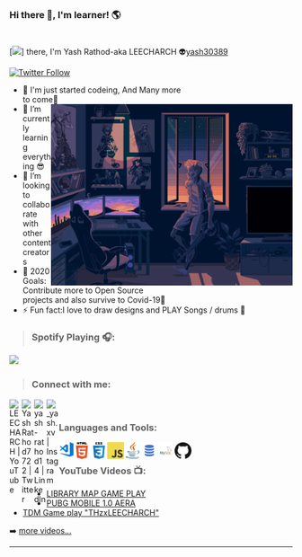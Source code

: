 ### Hi there 👋,  I'm learner! 🌎
#

[<img src="https://media.giphy.com/media/YPb7aAVlSPo7BsdcPL/giphy.gif" width="70px">] there, I'm Yash Rathod-aka LEECHARCH 👽[yash30389](https://yash30389.github.io/Yash-Rathod/)
 
[![Twitter Follow](https://img.shields.io/twitter/follow/YashRathod7722?color=1DA1F2&logo=twitter&style=for-the-badge)](https://twitter.com/intent/follow?original_referer=https%3A%2F%2Fgithub.com%2FYashRathod7722&screen_name=YashRathod7722)

<!-- UL -->
* 🧐 I'm just started codeing, And Many more <br/>to come🤗 <img align="right" alt="GIF" src="code1.gif" width="430" hight="520"/>
* 🌱 I’m currently learning everything 😎 <br/>
* 👯 I’m looking to collaborate with other <br/> content creators
* 🥅 2020 Goals:Contribute more to Open Source <br/> projects and also survive to Covid-19🤪 <br/>
* ⚡ Fun fact:I love to draw designs and PLAY Songs / drums 🤟 <br/>

<!-- Blockquote -->
>### Spotify Playing 🎧:
[<img src="gam.gif" target="yash30389.github.io/musicplayer" width="180px">](https://yash30389.github.io/musicplayer)
 <br/>

<!-- Blockquote -->
>### Connect with me:
[<img align="left" alt="LEECHARCH      | YouTube" width="22px" color="#FF0000" src="https://cdn.jsdelivr.net/npm/simple-icons@v3/icons/youtube.svg" />][youtube]
[<img align="left" alt="YashRathod7722 | Twitter" width="22px" color="#1DA1F2" src="https://cdn.jsdelivr.net/npm/simple-icons@v3/icons/twitter.svg" />][twitter]
[<img align="left" alt="yash-rathod14  | LinkedIn" width="22px" color="#0e76a8" src="https://cdn.jsdelivr.net/npm/simple-icons@v3/icons/linkedin.svg" />][linkedin]
[<img align="left" alt="_yash.xv       | Instagram" width="22px" color="linear-gradient(to right,#F58529,#FEDA77,#DD2A7B,#515BD4" src="https://cdn.jsdelivr.net/npm/simple-icons@v3/icons/instagram.svg" />][instagram]
<br/>

<!-- Blockquote -->
>### Languages and Tools:
<img align="left" alt="Visual Studio Code" width="26px" src="https://raw.githubusercontent.com/github/explore/80688e429a7d4ef2fca1e82350fe8e3517d3494d/topics/visual-studio-code/visual-studio-code.png" />
<img align="left" alt="HTML5" width="30px" src="https://raw.githubusercontent.com/github/explore/80688e429a7d4ef2fca1e82350fe8e3517d3494d/topics/html/html.png" />
<img align="left" alt="CSS3" width="30px" src="https://raw.githubusercontent.com/github/explore/80688e429a7d4ef2fca1e82350fe8e3517d3494d/topics/css/css.png" />
<img align="left" alt="JavaScript" width="30px" src="https://raw.githubusercontent.com/github/explore/80688e429a7d4ef2fca1e82350fe8e3517d3494d/topics/javascript/javascript.png" />
<img align="left" alt="Java" width="30px" src="https://raw.githubusercontent.com/github/explore/80688e429a7d4ef2fca1e82350fe8e3517d3494d/topics/java/java.png" />
<img align="left" alt="SQL" width="30px" src="https://raw.githubusercontent.com/github/explore/80688e429a7d4ef2fca1e82350fe8e3517d3494d/topics/sql/sql.png" />
<img align="left" alt="MySQL" width="30px" src="https://raw.githubusercontent.com/github/explore/80688e429a7d4ef2fca1e82350fe8e3517d3494d/topics/mysql/mysql.png" />
<img align="left" alt="GitHub" width="30px" src="https://raw.githubusercontent.com/github/explore/78df643247d429f6cc873026c0622819ad797942/topics/github/github.png" />
<br />
<p>
  
<!-- Blockquote -->
>### YouTube Videos 📺:

<!-- YOUTUBE:START -->
- [LIBRARY MAP GAME PLAY](https://www.youtube.com/watch?v=kcVJbA9eUSU)
- [PUBG MOBILE 1.0 AERA](https://www.youtube.com/watch?v=9m-XF4QnssE)
- [TDM Game play "THzxLEECHARCH"](https://www.youtube.com/watch?v=z_CPL2icC6E)
<!-- YOUTUBE:END -->

➡️ [more videos...](https://www.youtube.com/channel/UC8FuYJMBPS8PaBE1lQcHUdw)

---

[twitter]: https://twitter.com/YashRathod7722
[youtube]: https://www.youtube.com/channel/UC8FuYJMBPS8PaBE1lQcHUdw
[instagram]: https://www.instagram.com/_yash.xv/
[linkedin]: https://www.linkedin.com/in/yash-rathod14/
[codepen]: https://codepen.io/yash30389
[github]: https://github.com/yash30389
